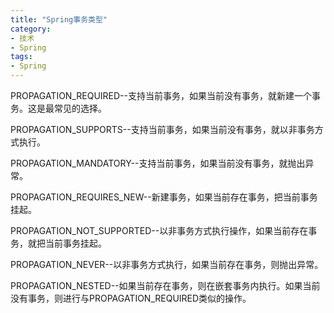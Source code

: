 ```yaml
---
title: "Spring事务类型"
category:
- 技术
- Spring
tags:
- Spring
---
```


PROPAGATION_REQUIRED--支持当前事务，如果当前没有事务，就新建一个事务。这是最常见的选择。

PROPAGATION_SUPPORTS--支持当前事务，如果当前没有事务，就以非事务方式执行。

PROPAGATION_MANDATORY--支持当前事务，如果当前没有事务，就抛出异常。

PROPAGATION_REQUIRES_NEW--新建事务，如果当前存在事务，把当前事务挂起。

PROPAGATION_NOT_SUPPORTED--以非事务方式执行操作，如果当前存在事务，就把当前事务挂起。

PROPAGATION_NEVER--以非事务方式执行，如果当前存在事务，则抛出异常。

PROPAGATION_NESTED--如果当前存在事务，则在嵌套事务内执行。如果当前没有事务，则进行与PROPAGATION_REQUIRED类似的操作。
